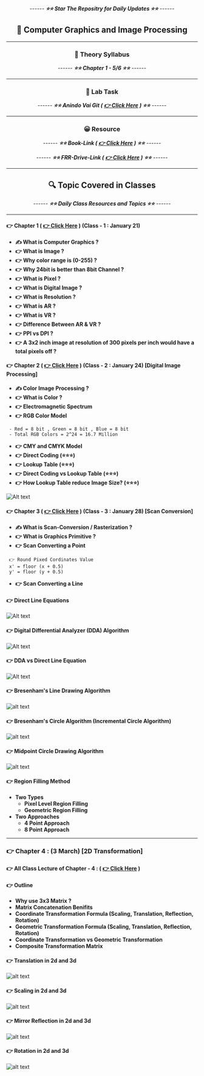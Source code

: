 <div align = "center">

_------ **⭐⭐ Star The Repositry for Daily Updates ⭐⭐** ------_

## 🍂 Computer Graphics and Image Processing

</div>

<hr>

<div align = "center">

### 🍂 Theory Syllabus

_------ **⭐⭐ Chapter 1 - 5/6 ⭐⭐** ------_

<hr>

</div>

<div align = "center">

### 🎅 Lab Task

_------ **⭐⭐ Anindo Vai Git ( [ 👉 Click Here](https://github.com/anindosarker/computer-graphics-algorithms-javascript) ) ⭐⭐** ------_

<hr>

</div>

<div align = "center">

### 😀 Resource

_------ **⭐⭐ Book-Link ( [ 👉 Click Here](./Book/Book.pdf) ) ⭐⭐** ------_

_------ **⭐⭐ FRR-Drive-Link ( [ 👉 Click Here](https://drive.google.com/drive/folders/1PKGjHT_DGb4wNs-NTYjurEnndd-_Mrvr) ) ⭐⭐** ------_

<hr>

</div>

<div align = "center">

## 🔍 Topic Covered in Classes

_------ **⭐⭐ Daily Class Resources and Topics ⭐⭐** ------_

<hr>

</div>

#### 👉 Chapter 1 ( [ 👉 Click Here](./Slides/Basics%20of%20Computer.pptx) ) (Class - 1 : January 21)

- **✍️ What is Computer Graphics ?**
- **👉 What is Image ?**
- **👉 Why color range is (0-255) ?**
- **👉 Why 24bit is better than 8bit Channel ?**
- **👉 What is Pixel ?**
- **👉 What is Digital Image ?**
- **👉 What is Resolution ?**
- **👉 What is AR ?**
- **👉 What is VR ?**
- **👉 Difference Between AR & VR ?**
- **👉 PPI vs DPI ?**
- **👉 A 3x2 inch image at resolution of 300 pixels per inch would have a total pixels off ?**

#### 👉 Chapter 2 ( [ 👉 Click Here](./Slides/02-color.pptx) ) (Class - 2 : January 24) [Digital Image Processing]

- **✍️ Color Image Processing ?**
- **👉 What is Color ?**
- **👉 Electromagnetic Spectrum**
- **👉 RGB Color Model**

```
 - Red = 8 bit , Green = 8 bit , Blue = 8 bit
 - Total RGB Colors = 2^24 = 16.7 Million
```

- **👉 CMY and CMYK Model**
- **👉 Direct Coding (⭐⭐⭐)**
- **👉 Lookup Table (⭐⭐⭐)**
- **👉 Direct Coding vs Lookup Table (⭐⭐⭐)**
- **👉 How Lookup Table reduce Image Size? (⭐⭐⭐)**

![Alt text](./Notes/DirectCoding_VS_LookupTable.png)

#### 👉 Chapter 3 ( [ 👉 Click Here](./Slides/02-color.pptx) ) (Class - 3 : January 28) [Scan Conversion]

- **✍️ What is Scan-Conversion / Rasterization ?**
- **👉 What is Graphics Primitive ?**
- **👉 Scan Converting a Point**

```
 👉 Round Pixed Cordinates Value
 x' = floor (x + 0.5)
 y' = floor (y + 0.5)
```

- **👉 Scan Converting a Line**

#### 👉 Direct Line Equations

![Alt text](./Notes/ConvertingLine.png)

#### 👉 Digital Differential Analyzer (DDA) Algorithm

![Alt text](./Notes/DDA_Algo.png)

#### 👉 DDA vs Direct Line Equation

![Alt text](./Notes/DDAvsDireceEQ.png)

#### 👉 Bresenham's Line Drawing Algorithm

![alt text](./Notes/Bresenham's%20Line.png)

#### 👉 Bresenham's Circle Algorithm (Incremental Circle Algorithm)

![alt text](./Notes/Circle.excalidraw.png)

#### 👉 Midpoint Circle Drawing Algorithm

![alt text](./Notes/MidpointCircle.excalidraw.png)

#### 👉 Region Filling Method

- **Two Types**
  - **Pixel Level Region Filling**
  - **Geometric Region Filling**
- **Two Approaches**
  - **4 Point Approach**
  - **8 Point Approach**

<hr>

### 👉 Chapter 4 : (3 March) [2D Transformation]

#### 👉 All Class Lecture of Chapter - 4 : ( [ 👉 Click Here](./Notes/Chapter%204%20Lectures.pdf) )

#### 👉 Outline

- **Why use 3x3 Matrix ?**
- **Matrix Concatenation Benifits**
- **Coordinate Transformation Formula (Scaling, Translation, Reflection, Rotation)**
- **Geometric Transformation Formula (Scaling, Translation, Reflection, Rotation)**
- **Coordinate Transformation vs Geometric Transformation**
- **Composite Transformation Matrix**

#### 👉 Translation in 2d and 3d

![alt text](./Notes/translation.excalidraw.png)

#### 👉 Scaling in 2d and 3d

![alt text](./Notes/Scalling.excalidraw.png)

#### 👉 Mirror Reflection in 2d and 3d

![alt text](./Notes/reflection.excalidraw.png)

#### 👉 Rotation in 2d and 3d

![alt text](./Notes/rotation.excalidraw.png)
